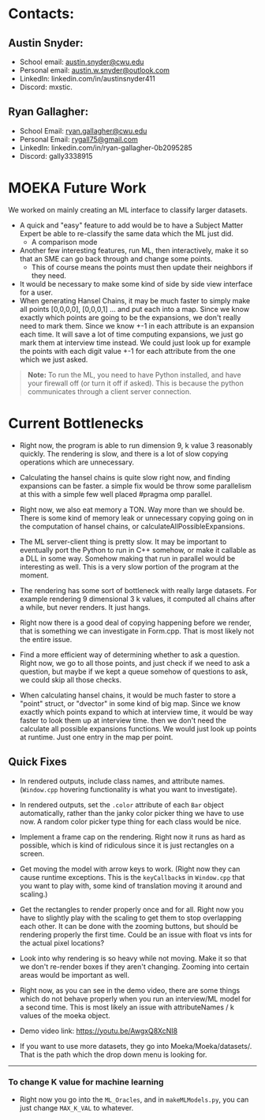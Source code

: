 # Contacts:
## Austin Snyder:
- School email: austin.snyder@cwu.edu
- Personal email: austin.w.snyder@outlook.com
- LinkedIn: linkedin.com/in/austinsnyder411
- Discord: mxstic.

## Ryan Gallagher:
- School Email: ryan.gallagher@cwu.edu
- Personal Email: rygall75@gmail.com
- LinkedIn: linkedin.com/in/ryan-gallagher-0b2095285
- Discord: gally3338915

# MOEKA Future Work

We worked on mainly creating an ML interface to classify larger datasets.  
- A quick and "easy" feature to add would be to have a Subject Matter Expert be able to re-classify the same data which the ML just did.  
  - A comparison mode  
- Another few interesting features, run ML, then interactively, make it so that an SME can go back through and change some points.  
  - This of course means the points must then update their neighbors if they need.  
- It would be necessary to make some kind of side by side view interface for a user.
- When generating Hansel Chains, it may be much faster to simply make all points [0,0,0,0], [0,0,0,1] ... and put each into a map. Since we know exactly which points are going to be the expansions, we don't really need to mark them. Since we know +-1 in each attribute is an expansion each time. It will save a lot of time computing expansions, we just go mark them at interview time instead. We could just look up for example the points with each digit value +-1 for each attribute from the one which we just asked.
> **Note:** To run the ML, you need to have Python installed, and have your firewall off (or turn it off if asked). This is because the python communicates through a client server connection.

# Current Bottlenecks
- Right now, the program is able to run dimension 9, k value 3 reasonably quickly. The rendering is slow, and there is a lot of slow copying operations which are unnecessary. 
- Calculating the hansel chains is quite slow right now, and finding expansions can be faster. a simple fix would be throw some parallelism at this with a simple few well placed #pragma omp parallel. 
- Right now, we also eat memory a TON. Way more than we should be. There is some kind of memory leak or unnecessary copying going on in the computation of hansel chains, or calculateAllPossibleExpansions. 
- The ML server-client thing is pretty slow. It may be important to eventually port the Python to run in C++ somehow, or make it callable as a DLL in some way. Somehow making that run in parallel would be interesting as well. This is a very slow portion of the program at the moment.

- The rendering has some sort of bottleneck with really large datasets. For example rendering 9 dimensional 3 k values, it computed all chains after a while, but never renders. It just hangs.
- Right now there is a good deal of copying happening before we render, that is something we can investigate in Form.cpp. That is most likely not the entire issue.
- Find a more efficient way of determining whether to ask a question. Right now, we go to all those points, and just check if we need to ask a question, but maybe if we kept a queue somehow of questions to ask, we could skip all those checks.  


- When calculating hansel chains, it would be much faster to store a "point" struct, or "dvector" in some kind of big map. Since we know exactly which points expand to which at interview time, it would be way faster to look them up at interview time. then we don't need the calculate all possible expansions functions. We would just look up points at runtime. Just one entry in the map per point.
## Quick Fixes

- In rendered outputs, include class names, and attribute names. (`Window.cpp` hovering functionality is what you want to investigate).  
- In rendered outputs, set the `.color` attribute of each `Bar` object automatically, rather than the janky color picker thing we have to use now. A random color picker type thing for each class would be nice.  
- Implement a frame cap on the rendering. Right now it runs as hard as possible, which is kind of ridiculous since it is just rectangles on a screen.  
- Get moving the model with arrow keys to work. (Right now they can cause runtime exceptions. This is the `keyCallback`s in `Window.cpp` that you want to play with, some kind of translation moving it around and scaling.)  
- Get the rectangles to render properly once and for all. Right now you have to slightly play with the scaling to get them to stop overlapping each other. It can be done with the zooming buttons, but should be rendering properly the first time. Could be an issue with float vs ints for the actual pixel locations?  
- Look into why rendering is so heavy while not moving. Make it so that we don't re-render boxes if they aren't changing. Zooming into certain areas would be important as well.  

- Right now, as you can see in the demo video, there are some things which do not behave properly when you run an interview/ML model for a second time. This is most likely an issue with attributeNames / k values of the moeka object.
- Demo video link: https://youtu.be/AwgxQ8XcNI8
- If you want to use more datasets, they go into Moeka/Moeka/datasets/. That is the path which the drop down menu is looking for.
---

### To change K value for machine learning
- Right now you go into the `ML_Oracles`, and in `makeMLModels.py`, you can just change `MAX_K_VAL` to whatever.
